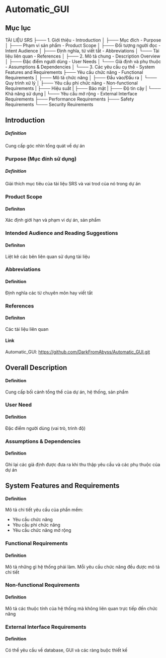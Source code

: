 # Automatic_GUI

## Mục lục

TÀI LIỆU SRS
├─── 1. Giới thiệu - Introduction
│   ├─── Mục đích - Purpose
│   ├─── Phạm vi sản phẩm - Product Scope
│   ├─── Đối tượng người đọc - Intent Audience
│   ├─── Định nghĩa, từ viết tắt - Abbreviations
│   └─── Tài liệu liên quan - References
│
├─── 2. Mô tả chung - Description Overview
│   ├─── Đặc điểm người dùng - User Needs
│   └─── Giả định và phụ thuộc - Assumptions & Dependencies
│
└─── 3. Các yêu cầu cụ thể - System Features and Requirements 
    ├─── Yêu cầu chức năng - Functional Requirements 
    │   ├─── Mô tả chức năng
    │   ├─── Đầu vào/Đầu ra
    │   └─── Quy trình xử lý
    │
    ├─── Yêu cầu phi chức năng - Non-functional Requirements
    |   ├─── Hiệu suất
    |   ├─── Bảo mật
    |   ├─── Độ tin cậy
    |   └─── Khả năng sử dụng
    |
    └─── Yêu cầu mở rộng - External Interface Requirements
        ├─── Performance Requirements
        ├─── Safety Requirements
        └─── Security Reuirements



## Introduction
##### **Definition**
Cung cấp góc nhìn tổng quát về dự án

### Purpose (Mục đính sử dụng) 
##### **Definition** 
Giải thích mục tiêu của tài liệu SRS và vai trod của nó trong dự án


### Product Scope
#### **Definiton**  
Xác định giới hạn và phạm vi dự án, sản phẩm

### Intended Audience and Reading Suggestions 
#### **Definiton**
Liệt kê các bên liên quan sử dụng tài liệu

### Abbreviations 
#### **Definition**
Định nghĩa các từ chuyên môn hay viết tắt

### References
#### **Definiton**
Các tài liệu liên quan
#### **Link**
Automatic_GUI: https://github.com/DarkFromAbyss/Automatic_GUI.git




## Overall Description 
#### **Definition** 
Cung cấp bối cảnh tổng thể của dự án, hệ thống, sản phẩm

### User Need
#### **Definition** 
Đặc điểm người dùng (vai trò, trình độ)

### Assumptions & Dependencies
#### **Definition** 
Ghi lại các giả định được đưa ra khi thu thập yêu cầu và các phụ thuộc của dự án


## System Features and Requirements 
#### **Definition**
Mô tả chi tiết yêu cầu của phần mềm: 
- Yêu cầu chức năng 
- Yêu cầu phi chức năng
- Yêu cầu chức năng mở rộng
    

### Functional Requirements 
#### **Definition** 
Mô tả những gì hệ thống phải làm. Mỗi yêu cầu chức năng đều được mô tả chi tiết

### Non-functional Requirements
#### **Definition** 
Mô tả các thuộc tính của hệ thống mà không liên quan trực tiếp đến chức năng

### External Interface Requirements
#### **Definition** 
Có thể yêu cầu về database, GUI và các ràng buộc thiết kế

